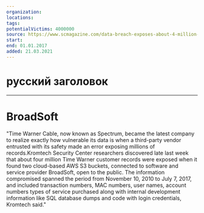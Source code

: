 ```yaml
---
organization: 
locations: 
tags: 
potentialVictims: 4000000
source: https://www.scmagazine.com/data-breach-exposes-about-4-million-time-warner-customer-records/article/686592/
start: 
end: 01.01.2017
added: 21.03.2021
---
```


# русский заголовок

---

# BroadSoft

"Time Warner Cable, now known as Spectrum, became the latest company to realize exactly how vulnerable its data is when a third-party vendor entrusted with its safety made an error exposing millions of records.Kromtech Security Center researchers discovered late last week that about four million Time Warner customer records were exposed when it found two cloud-based AWS S3 buckets, connected to software and service provider BroadSoft, open to the public. The information compromised spanned the period from November 10, 2010 to July 7, 2017, and included transaction numbers, MAC numbers, user names, account numbers types of service purchased along with internal development information like SQL database dumps and code with login credentials, Kromtech said."
